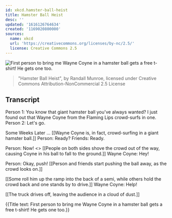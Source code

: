 ```yaml
---
id: xkcd.hamster-ball-heist
title: Hamster Ball Heist
desc: ''
updated: '1616126764634'
created: '1169020800000'
sources:
  name: xkcd
  url: 'https://creativecommons.org/licenses/by-nc/2.5/'
  license: Creative Commons 2.5
---
```

![First person to bring me Wayne Coyne in a hamster ball gets a free t-shirt!  He gets one too.](https://imgs.xkcd.com/comics/hamster_ball_heist.png)
> "Hamster Ball Heist", by Randall Munroe, licensed under Creative Commons Attribution-NonCommercial 2.5 License

## Transcript
Person 1: You know that giant hamster ball you've always wanted? I just found out that Wayne Coyne from the Flaming Lips crowd-surfs in one.
Person 2: Let's go.

Some Weeks Later ...
[[Wayne Coyne is, in fact, crowd-surfing in a giant hamster ball.]]
Person: Ready?
Friends: Ready.

Person: Now!
<<shove>>
[[People on both sides shove the crowd out of the way, causing Coyne in his ball to fall to the ground.]]
Wayne Coyne: Hey!

Person: Okay, push!
[[Person and friends start pushing the ball away, as the crowd looks on.]]

[[Some roll him up the ramp into the back of a semi, while others hold the crowd back and one stands by to drive.]]
Wayne Coyne: Help!

[[The truck drives off, leaving the audience in a cloud of dust.]]

{{Title text: First person to bring me Wayne Coyne in a hamster ball gets a free t-shirt!  He gets one too.}}

